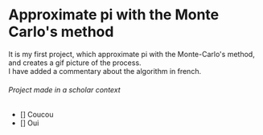 # Approximate pi with the Monte Carlo's method

It is my first project, which approximate pi with the Monte-Carlo's method, and creates a gif picture of the process.  
I have added a commentary about the algorithm in french.

###### Project made in a scholar context

- [] Coucou
- [] Oui
